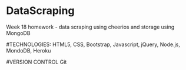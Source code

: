 # DataScraping
Week 18 homework - data scraping using cheerios and storage using MongoDB

#TECHNOLOGIES:
HTML5, CSS, Bootstrap, Javascript, jQuery, Node.js, MondoDB, Heroku

#VERSION CONTROL
Git
